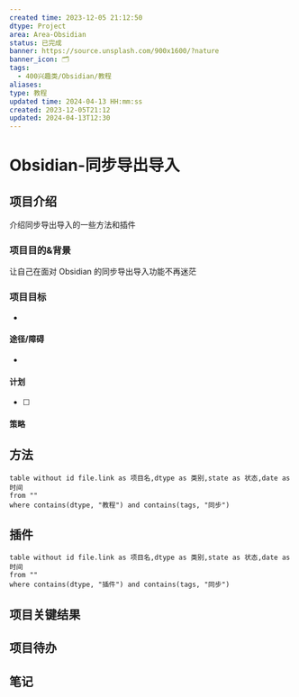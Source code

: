 ```yaml
---
created time: 2023-12-05 21:12:50
dtype: Project
area: Area-Obsidian
status: 已完成
banner: https://source.unsplash.com/900x1600/?nature
banner_icon: 🗂️
tags:
  - 400兴趣类/Obsidian/教程
aliases: 
type: 教程
updated time: 2024-04-13 HH:mm:ss
created: 2023-12-05T21:12
updated: 2024-04-13T12:30
---
```


# Obsidian-同步导出导入 
## 项目介绍
介绍同步导出导入的一些方法和插件


### 项目目的&背景
让自己在面对 Obsidian 的同步导出导入功能不再迷茫


### 项目目标
- 

#### 途径/障碍
- 
 
#### 计划
- [ ] 

#### 策略


## 方法

```dataview
table without id file.link as 项目名,dtype as 类别,state as 状态,date as 时间
from ""   
where contains(dtype, "教程") and contains(tags, "同步")
```

## 插件

```dataview
table without id file.link as 项目名,dtype as 类别,state as 状态,date as 时间
from ""   
where contains(dtype, "插件") and contains(tags, "同步")
```

## 项目关键结果

## 项目待办

## 笔记

